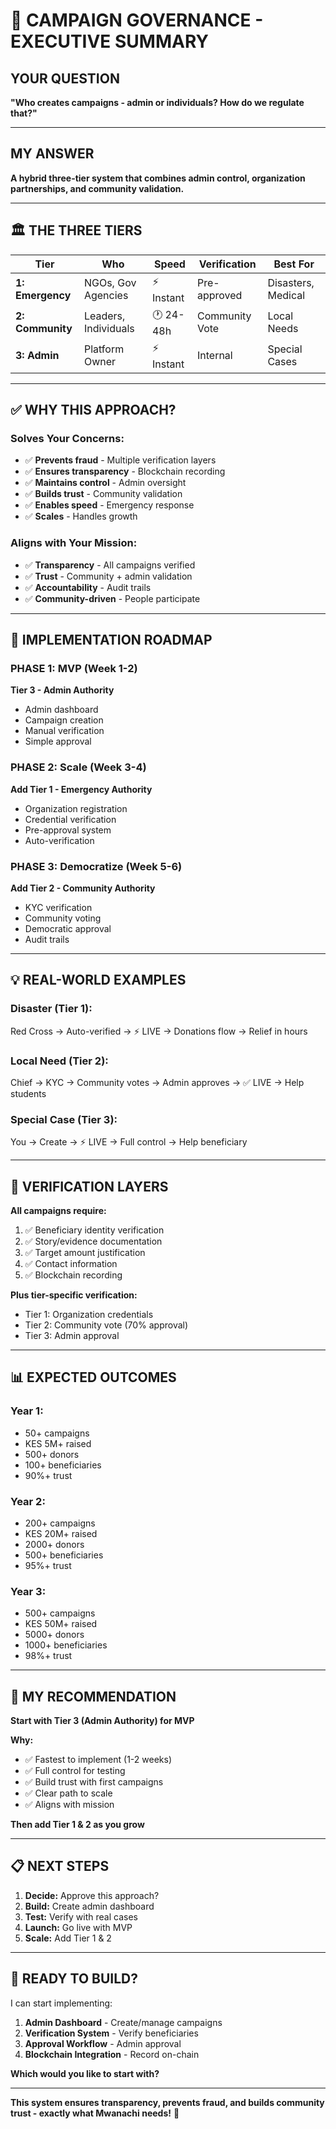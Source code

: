 # 🎯 CAMPAIGN GOVERNANCE - EXECUTIVE SUMMARY

## YOUR QUESTION
**"Who creates campaigns - admin or individuals? How do we regulate that?"**

---

## MY ANSWER
**A hybrid three-tier system that combines admin control, organization partnerships, and community validation.**

---

## 🏛️ THE THREE TIERS

| Tier | Who | Speed | Verification | Best For |
|------|-----|-------|--------------|----------|
| **1: Emergency** | NGOs, Gov Agencies | ⚡ Instant | Pre-approved | Disasters, Medical |
| **2: Community** | Leaders, Individuals | 🕐 24-48h | Community Vote | Local Needs |
| **3: Admin** | Platform Owner | ⚡ Instant | Internal | Special Cases |

---

## ✅ WHY THIS APPROACH?

### **Solves Your Concerns:**
- ✅ **Prevents fraud** - Multiple verification layers
- ✅ **Ensures transparency** - Blockchain recording
- ✅ **Maintains control** - Admin oversight
- ✅ **Builds trust** - Community validation
- ✅ **Enables speed** - Emergency response
- ✅ **Scales** - Handles growth

### **Aligns with Your Mission:**
- ✅ **Transparency** - All campaigns verified
- ✅ **Trust** - Community + admin validation
- ✅ **Accountability** - Audit trails
- ✅ **Community-driven** - People participate

---

## 🚀 IMPLEMENTATION ROADMAP

### **PHASE 1: MVP (Week 1-2)**
**Tier 3 - Admin Authority**
- Admin dashboard
- Campaign creation
- Manual verification
- Simple approval

### **PHASE 2: Scale (Week 3-4)**
**Add Tier 1 - Emergency Authority**
- Organization registration
- Credential verification
- Pre-approval system
- Auto-verification

### **PHASE 3: Democratize (Week 5-6)**
**Add Tier 2 - Community Authority**
- KYC verification
- Community voting
- Democratic approval
- Audit trails

---

## 💡 REAL-WORLD EXAMPLES

### **Disaster (Tier 1):**
Red Cross → Auto-verified → ⚡ LIVE → Donations flow → Relief in hours

### **Local Need (Tier 2):**
Chief → KYC → Community votes → Admin approves → ✅ LIVE → Help students

### **Special Case (Tier 3):**
You → Create → ⚡ LIVE → Full control → Help beneficiary

---

## 🔐 VERIFICATION LAYERS

**All campaigns require:**
1. ✅ Beneficiary identity verification
2. ✅ Story/evidence documentation
3. ✅ Target amount justification
4. ✅ Contact information
5. ✅ Blockchain recording

**Plus tier-specific verification:**
- Tier 1: Organization credentials
- Tier 2: Community vote (70% approval)
- Tier 3: Admin approval

---

## 📊 EXPECTED OUTCOMES

### **Year 1:**
- 50+ campaigns
- KES 5M+ raised
- 500+ donors
- 100+ beneficiaries
- 90%+ trust

### **Year 2:**
- 200+ campaigns
- KES 20M+ raised
- 2000+ donors
- 500+ beneficiaries
- 95%+ trust

### **Year 3:**
- 500+ campaigns
- KES 50M+ raised
- 5000+ donors
- 1000+ beneficiaries
- 98%+ trust

---

## 🎯 MY RECOMMENDATION

**Start with Tier 3 (Admin Authority) for MVP**

**Why:**
- ✅ Fastest to implement (1-2 weeks)
- ✅ Full control for testing
- ✅ Build trust with first campaigns
- ✅ Clear path to scale
- ✅ Aligns with mission

**Then add Tier 1 & 2 as you grow**

---

## 📋 NEXT STEPS

1. **Decide:** Approve this approach?
2. **Build:** Create admin dashboard
3. **Test:** Verify with real cases
4. **Launch:** Go live with MVP
5. **Scale:** Add Tier 1 & 2

---

## 🚀 READY TO BUILD?

I can start implementing:

1. **Admin Dashboard** - Create/manage campaigns
2. **Verification System** - Verify beneficiaries
3. **Approval Workflow** - Admin approval
4. **Blockchain Integration** - Record on-chain

**Which would you like to start with?**

---

**This system ensures transparency, prevents fraud, and builds community trust - exactly what Mwanachi needs!** 🎉

